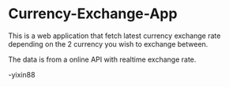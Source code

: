# Currency-Exchange-App

This is a web application that fetch latest currency exchange rate depending on the 2 currency you wish to exchange between.

The data is from a online API with realtime exchange rate.

-yixin88